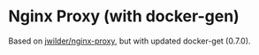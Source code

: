 # Nginx Proxy (with docker-gen)

Based on [jwilder/nginx-proxy](https://github.com/jwilder/nginx-proxy), but with updated docker-get (0.7.0).
